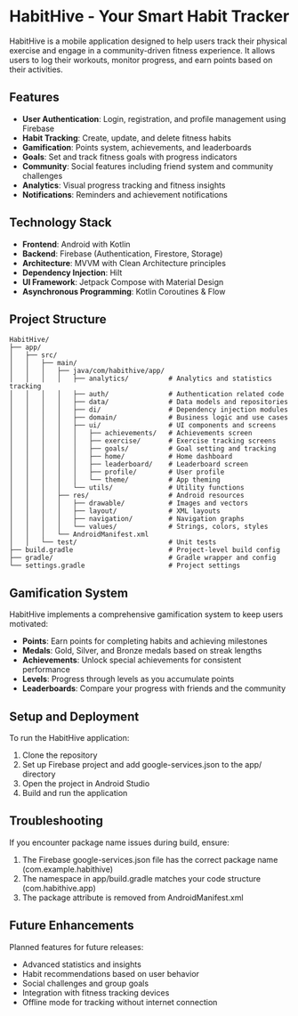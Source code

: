 # HabitHive - Your Smart Habit Tracker

HabitHive is a mobile application designed to help users track their physical exercise and engage in a community-driven fitness experience. It allows users to log their workouts, monitor progress, and earn points based on their activities.

## Features

- **User Authentication**: Login, registration, and profile management using Firebase
- **Habit Tracking**: Create, update, and delete fitness habits
- **Gamification**: Points system, achievements, and leaderboards
- **Goals**: Set and track fitness goals with progress indicators
- **Community**: Social features including friend system and community challenges
- **Analytics**: Visual progress tracking and fitness insights
- **Notifications**: Reminders and achievement notifications

## Technology Stack

- **Frontend**: Android with Kotlin
- **Backend**: Firebase (Authentication, Firestore, Storage)
- **Architecture**: MVVM with Clean Architecture principles
- **Dependency Injection**: Hilt
- **UI Framework**: Jetpack Compose with Material Design
- **Asynchronous Programming**: Kotlin Coroutines & Flow

## Project Structure

```
HabitHive/
├── app/
│   ├── src/
│   │   ├── main/
│   │   │   ├── java/com/habithive/app/
│   │   │   │   ├── analytics/          # Analytics and statistics tracking
│   │   │   │   ├── auth/               # Authentication related code
│   │   │   │   ├── data/               # Data models and repositories
│   │   │   │   ├── di/                 # Dependency injection modules
│   │   │   │   ├── domain/             # Business logic and use cases
│   │   │   │   ├── ui/                 # UI components and screens
│   │   │   │   │   ├── achievements/   # Achievements screen
│   │   │   │   │   ├── exercise/       # Exercise tracking screens
│   │   │   │   │   ├── goals/          # Goal setting and tracking
│   │   │   │   │   ├── home/           # Home dashboard
│   │   │   │   │   ├── leaderboard/    # Leaderboard screen
│   │   │   │   │   ├── profile/        # User profile
│   │   │   │   │   └── theme/          # App theming
│   │   │   │   └── utils/              # Utility functions
│   │   │   ├── res/                    # Android resources
│   │   │   │   ├── drawable/           # Images and vectors
│   │   │   │   ├── layout/             # XML layouts
│   │   │   │   ├── navigation/         # Navigation graphs
│   │   │   │   └── values/             # Strings, colors, styles
│   │   │   └── AndroidManifest.xml
│   │   └── test/                       # Unit tests
├── build.gradle                        # Project-level build config
├── gradle/                             # Gradle wrapper and config
└── settings.gradle                     # Project settings
```

## Gamification System

HabitHive implements a comprehensive gamification system to keep users motivated:

- **Points**: Earn points for completing habits and achieving milestones
- **Medals**: Gold, Silver, and Bronze medals based on streak lengths
- **Achievements**: Unlock special achievements for consistent performance
- **Levels**: Progress through levels as you accumulate points
- **Leaderboards**: Compare your progress with friends and the community

## Setup and Deployment

To run the HabitHive application:

1. Clone the repository
2. Set up Firebase project and add google-services.json to the app/ directory
3. Open the project in Android Studio
4. Build and run the application

## Troubleshooting

If you encounter package name issues during build, ensure:

1. The Firebase google-services.json file has the correct package name (com.example.habithive)
2. The namespace in app/build.gradle matches your code structure (com.habithive.app)
3. The package attribute is removed from AndroidManifest.xml

## Future Enhancements

Planned features for future releases:

- Advanced statistics and insights
- Habit recommendations based on user behavior
- Social challenges and group goals
- Integration with fitness tracking devices
- Offline mode for tracking without internet connection